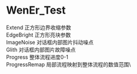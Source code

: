 # WenEr_Test
Extend 正方形边界收缩参数\
EdgeBright 正方形亮块参数\
ImageNoise 对话框内部图片抖动噪点\
Glith 对话框内部图片故障噪点\
Progress 整体流程进度0-1\
ProgressRemap 局部流程映射到整体流程的数值范围\
